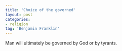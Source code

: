 ```yaml
---
title: 'Choice of the governed'
layout: post
categories:
- religion
tag: 'Benjamin Franklin'
---
```


Man will ultimately be governed by God or by tyrants.